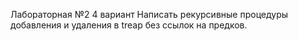 Лабораторная №2
4 вариант Написать рекурсивные процедуры добавления и удаления в treap без ссылок на предков.